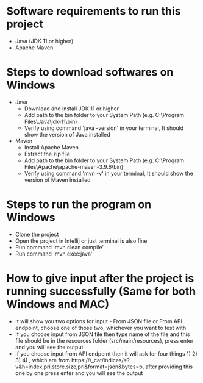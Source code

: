 # Software requirements to run this project

- Java (JDK 11 or higher)
- Apache Maven

# Steps to download softwares on Windows

- Java
  - Download and install JDK 11 or higher
  - Add path to the bin folder to your System Path (e.g. C:\Program Files\Java\jdk-11\bin)
  - Verify using command 'java -version' in your terminal, It should show the version of Java installed
- Maven
  - Install Apache Maven
  - Extract the zip file
  - Add path to the bin folder to your System Path (e.g. C:\Program Files\Apache\apache-maven-3.9.6\bin)
  - Verify using command 'mvn -v' in your terminal, It should show the version of Maven installed
 
# Steps to run the program on Windows

- Clone the project
- Open the project in Intellij or just terminal is also fine
- Run command 'mvn clean compile'
- Run command 'mvn exec:java'

# How to give input after the project is running successfully (Same for both Windows and MAC)

- It will show you two options for input - From JSON file or From API endpoint, choose one of those two, whichever you want to test with
- If you choose input from JSON file then type name of the file and this file should be in the resources folder (src/main/resources),
  press enter and you will see the output
- If you choose input from API endpoint then it will ask for four things 1) <ENDPOINT> 2) <YEAR> 3) <MONTH> 4) <DAY>, which are from
  https://<ENDPOINT>/_cat/indices/*<YEAR>*<MONTH>*<DAY>?v&h=index,pri.store.size,pri&format=json&bytes=b, after providing this one by one
  press enter and you will see the output
